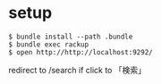 # setup

```
$ bundle install --path .bundle
$ bundle exec rackup
$ open http://http://localhost:9292/
```

redirect to /search if click to 「検索」
